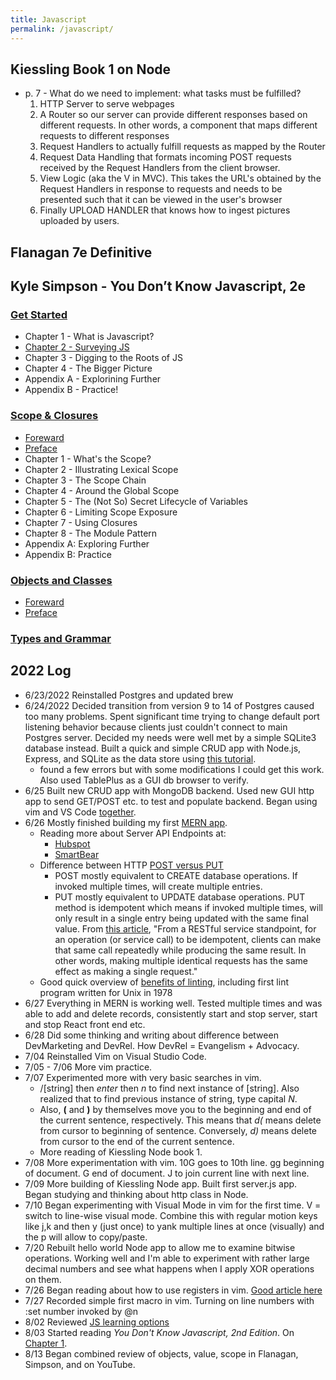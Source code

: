 ```yaml
---
title: Javascript
permalink: /javascript/
---
```


## Kiessling Book 1 on Node
* p. 7 - What do we need to implement: what tasks must be fulfilled?
	1. HTTP Server to serve webpages
	2. A Router so our server can provide different responses based on different requests. In other words, a component that maps different requests to different responses
	3. Request Handlers to actually fulfill requests as mapped by the Router
	4. Request Data Handling that formats incoming POST requests received by the Request Handlers from the client browser.
	5. View Logic (aka the V in MVC). This takes the URL's obtained by the Request Handlers in response to requests and needs to be presented such that it can be viewed in the user's browser
	6. Finally UPLOAD HANDLER that knows how to ingest pictures uploaded by users.  

## Flanagan 7e Definitive 

## Kyle Simpson - You Don’t Know Javascript, 2e

### [Get Started](https://github.com/getify/You-Dont-Know-JS/blob/2nd-ed/get-started/README.md)
* Chapter 1 - What is Javascript?
* [Chapter 2 - Surveying JS](https://github.com/getify/You-Dont-Know-JS/blob/2nd-ed/get-started/ch2.md)
* Chapter 3 - Digging to the Roots of JS
* Chapter 4 - The Bigger Picture
* Appendix A - Explorining Further
* Appendix B - Practice!

### [Scope & Closures](https://github.com/getify/You-Dont-Know-JS/blob/2nd-ed/scope-closures/README.md)
* [Foreward](https://github.com/getify/You-Dont-Know-JS/blob/2nd-ed/scope-closures/foreword.md)
* [Preface](https://github.com/getify/You-Dont-Know-JS/blob/2nd-ed/preface.md)
* Chapter 1 - What's the Scope?
* Chapter 2 - Illustrating Lexical Scope
* Chapter 3 - The Scope Chain
* Chapter 4 - Around the Global Scope
* Chapter 5 - The (Not So) Secret Lifecycle of Variables
* Chapter 6 - Limiting Scope Exposure
* Chapter 7 - Using Closures
* Chapter 8 - The Module Pattern
* Appendix A: Exploring Further
* Appendix B: Practice

### [Objects and Classes](https://github.com/getify/You-Dont-Know-JS/blob/2nd-ed/objects-classes/README.md)
* [Foreward](https://github.com/getify/You-Dont-Know-JS/blob/2nd-ed/objects-classes/foreword.md)
* [Preface](https://github.com/getify/You-Dont-Know-JS/blob/2nd-ed/preface.md)

### [Types and Grammar](https://github.com/getify/You-Dont-Know-JS/blob/2nd-ed/types-grammar/README.md) 




## 2022 Log
* 6/23/2022 Reinstalled Postgres and updated brew
* 6/24/2022 Decided transition from version 9 to 14 of Postgres caused too many problems. Spent significant time trying to change default port listening behavior because clients just couldn't connect to main Postgres server. Decided my needs were well met by a simple SQLite3 database instead. Built a quick and simple CRUD app with Node.js, Express, and SQLite as the data store using [this tutorial](https://medium.com/swlh/creating-a-crud-application-using-node-js-and-sqlite3-a57d4a39ab69).
	* found a few errors but with some modifications I could get this work. Also used TablePlus as a GUI db browser to verify. 
* 6/25 Built new CRUD app with MongoDB backend. Used new GUI http app to send GET/POST etc. to test and populate backend. Began using vim and VS Code [together](https://www.barbarianmeetscoding.com/blog/boost-your-coding-fu-with-vscode-and-vim).
* 6/26 Mostly finished building my first [MERN app](https://www.mongodb.com/languages/mern-stack-tutorial). 
	* Reading more about Server API Endpoints at:
		* [Hubspot](https://blog.hubspot.com/website/api-endpoint)
		* [SmartBear](https://smartbear.com/learn/performance-monitoring/api-endpoints/)
	* Difference between HTTP [POST versus PUT](https://restfulapi.net/rest-put-vs-post/)
		* POST mostly equivalent to CREATE database operations. If invoked multiple times, will create multiple entries.
		* PUT mostly equivalent to UPDATE database operations. PUT method is idempotent which means if invoked multiple times, will only result in a single entry being updated with the same final value. From [this article](https://www.restapitutorial.com/lessons/idempotency.html), "From a RESTful service standpoint, for an operation (or service call) to be idempotent, clients can make that same call repeatedly while producing the same result. In other words, making multiple identical requests has the same effect as making a single request."
	* Good quick overview of [benefits of linting](https://sourcelevel.io/blog/what-is-a-linter-and-why-your-team-should-use-it), including first lint program written for Unix in 1978
* 6/27 Everything in MERN is working well. Tested multiple times and was able to add and delete records, consistently start and stop server, start and stop React front end etc.
* 6/28 Did some thinking and writing about difference between DevMarketing and DevRel. How DevRel = Evangelism + Advocacy.
* 7/04 Reinstalled Vim on Visual Studio Code. 
* 7/05 - 7/06 More vim practice.
* 7/07 Experimented more with very basic searches in vim. 
	* /[string] then *enter* then *n* to find next instance of [string]. Also realized that to find previous instance of string, type capital *N*.
	* Also, **(** and **)** by themselves move you to the beginning and end of the current sentence, respectively. This means that *d(* means delete from cursor to beginning of sentence. Conversely, *d)* means delete from cursor to the end of the current sentence.
	* More reading of Kiessling Node book 1.
* 7/08 More experimentation with vim. 10G goes to 10th line. gg beginning of document. G end of document. J to join current line with next line.
* 7/09 More building of Kiessling Node app. Built first server.js app. Began studying and thinking about http class in Node.
* 7/10 Began experimenting with Visual Mode in vim for the first time. V = switch to line-wise visual mode. Combine this with regular motion keys like j,k and then y (just once) to yank multiple lines at once (visually) and the p will allow to copy/paste.
* 7/20 Rebuilt hello world Node app to allow me to examine bitwise operations. Working well and I'm able to experiment with rather large decimal numbers and see what happens when I apply XOR operations on them.
* 7/26 Began reading about how to use registers in vim. [Good article here](https://www.brianstorti.com/vim-registers/)
* 7/27 Recorded simple first macro in vim. Turning on line numbers with :set number invoked by @n
* 8/02 Reviewed [JS learning options](https://techbootcamps.utexas.edu/blog/best-ways-to-learn-javascript/)
* 8/03 Started reading *You Don't Know Javascript, 2nd Edition*. On [Chapter 1](https://github.com/getify/You-Dont-Know-JS/blob/2nd-ed/get-started/ch1.md).
* 8/13 Began combined review of objects, value, scope in Flanagan, Simpson, and on YouTube.
